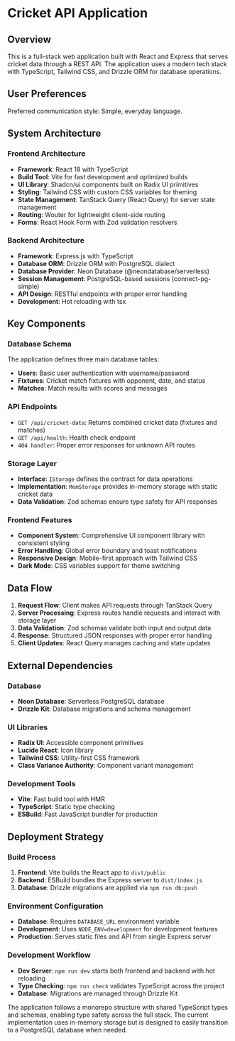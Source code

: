 # Cricket API Application

## Overview

This is a full-stack web application built with React and Express that serves cricket data through a REST API. The application uses a modern tech stack with TypeScript, Tailwind CSS, and Drizzle ORM for database operations.

## User Preferences

Preferred communication style: Simple, everyday language.

## System Architecture

### Frontend Architecture
- **Framework**: React 18 with TypeScript
- **Build Tool**: Vite for fast development and optimized builds
- **UI Library**: Shadcn/ui components built on Radix UI primitives
- **Styling**: Tailwind CSS with custom CSS variables for theming
- **State Management**: TanStack Query (React Query) for server state management
- **Routing**: Wouter for lightweight client-side routing
- **Forms**: React Hook Form with Zod validation resolvers

### Backend Architecture
- **Framework**: Express.js with TypeScript
- **Database ORM**: Drizzle ORM with PostgreSQL dialect
- **Database Provider**: Neon Database (@neondatabase/serverless)
- **Session Management**: PostgreSQL-based sessions (connect-pg-simple)
- **API Design**: RESTful endpoints with proper error handling
- **Development**: Hot reloading with tsx

## Key Components

### Database Schema
The application defines three main database tables:
- **Users**: Basic user authentication with username/password
- **Fixtures**: Cricket match fixtures with opponent, date, and status
- **Matches**: Match results with scores and messages

### API Endpoints
- `GET /api/cricket-data`: Returns combined cricket data (fixtures and matches)
- `GET /api/health`: Health check endpoint
- `404 handler`: Proper error responses for unknown API routes

### Storage Layer
- **Interface**: `IStorage` defines the contract for data operations
- **Implementation**: `MemStorage` provides in-memory storage with static cricket data
- **Data Validation**: Zod schemas ensure type safety for API responses

### Frontend Features
- **Component System**: Comprehensive UI component library with consistent styling
- **Error Handling**: Global error boundary and toast notifications
- **Responsive Design**: Mobile-first approach with Tailwind CSS
- **Dark Mode**: CSS variables support for theme switching

## Data Flow

1. **Request Flow**: Client makes API requests through TanStack Query
2. **Server Processing**: Express routes handle requests and interact with storage layer
3. **Data Validation**: Zod schemas validate both input and output data
4. **Response**: Structured JSON responses with proper error handling
5. **Client Updates**: React Query manages caching and state updates

## External Dependencies

### Database
- **Neon Database**: Serverless PostgreSQL database
- **Drizzle Kit**: Database migrations and schema management

### UI Libraries
- **Radix UI**: Accessible component primitives
- **Lucide React**: Icon library
- **Tailwind CSS**: Utility-first CSS framework
- **Class Variance Authority**: Component variant management

### Development Tools
- **Vite**: Fast build tool with HMR
- **TypeScript**: Static type checking
- **ESBuild**: Fast JavaScript bundler for production

## Deployment Strategy

### Build Process
1. **Frontend**: Vite builds the React app to `dist/public`
2. **Backend**: ESBuild bundles the Express server to `dist/index.js`
3. **Database**: Drizzle migrations are applied via `npm run db:push`

### Environment Configuration
- **Database**: Requires `DATABASE_URL` environment variable
- **Development**: Uses `NODE_ENV=development` for development features
- **Production**: Serves static files and API from single Express server

### Development Workflow
- **Dev Server**: `npm run dev` starts both frontend and backend with hot reloading
- **Type Checking**: `npm run check` validates TypeScript across the project
- **Database**: Migrations are managed through Drizzle Kit

The application follows a monorepo structure with shared TypeScript types and schemas, enabling type safety across the full stack. The current implementation uses in-memory storage but is designed to easily transition to a PostgreSQL database when needed.